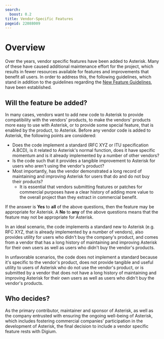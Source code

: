 ```yaml
---
search:
  boost: 0.2
title: Vendor-Specific Features
pageid: 22088009
---
```


Overview
========

Over the years, vendor specific features have been added to Asterisk. Many of these have caused additional maintenance effort for the project, which results in fewer resources available for features and improvements that benefit all users. In order to address this, the following guidelines, which stand in addition to the guidelines regarding the [New Feature Guidelines](/Development/Policies-and-Procedures/Historical-Policies-and-Procedures/Patch-Contribution-Process/New-Feature-Guidelines), have been established.

Will the feature be added?
--------------------------

In many cases, vendors want to add new code to Asterisk to provide compatibility with the vendors' products, to make the vendors' products more easy to use with Asterisk, or to provide some special feature, that is enabled by the product, to Asterisk. Before any vendor code is added to Asterisk, the following points are considered:

* Does the code implement a standard (RFC XYZ or ITU specification A.BCD), is it related to Asterisk's normal function, does it have specific momentum and is it already implemented by a number of other vendors?
* Is the code such that it provides a tangible improvement to Asterisk for users who aren't using the vendor's product?
* Most importantly, has the vendor demonstrated a long record of maintaining and improving Asterisk for users that do and do not buy their products?
	+ It is essential that vendors submitting features or patches for commercial purposes have a clear history of adding more value to the overall project than they extract in commercial benefit.

If the answer is **Yes** to **all** of the above questions, then the feature may be appropriate for Asterisk. A **No** to **any** of the above questions means that the feature may not be appropriate for Asterisk.

In an ideal scenario, the code implements a standard new to Asterisk (e.g. RFC XYZ, that is already implemented by a number of vendors), also provides utility for users who didn't buy the company's product, and comes from a vendor that has a long history of maintaining and improving Asterisk for their own users as well as users who didn't buy the vendor's products.

In unfavorable scenarios, the code does not implement a standard because it's specific to the vendor's product, does not provide tangible and useful utility to users of Asterisk who do not use the vendor's product, or is submitted by a vendor that does not have a long history of maintaining and improving Asterisk for their own users as well as users who didn't buy the vendor's products.

Who decides?
------------

As the primary contributor, maintainer and sponsor of Asterisk, as well as the company entrusted with ensuring the ongoing well-being of Asterisk, which includes fostering commercial companies' participation in the development of Asterisk, the final decision to include a vendor specific feature rests with Digium.
